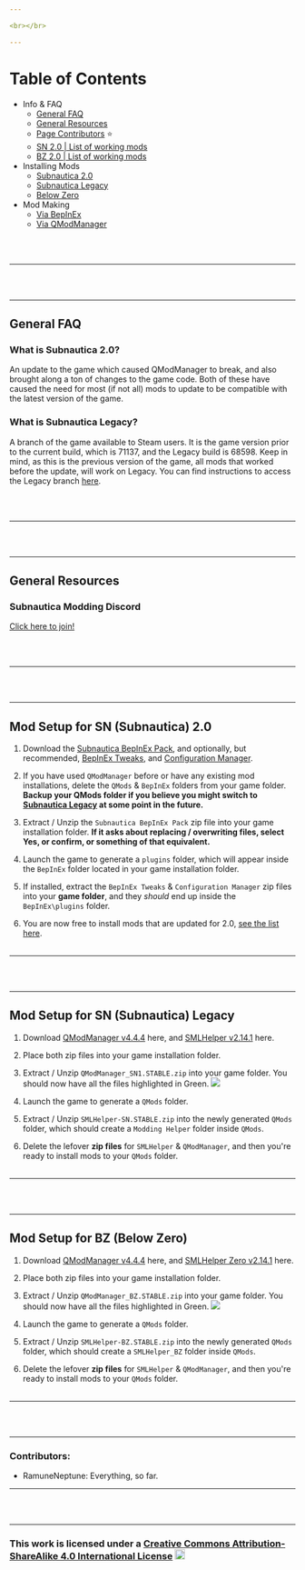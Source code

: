 ```yaml
---

<br></br>

---
```


# Table of Contents

- Info & FAQ
  - [General FAQ]()
  - [General Resources]()
  - [Page Contributors]() ⭐
  - [SN 2.0 | List of working mods](https://ramuneneptune.github.io/choices/modlist.html)
  - [BZ 2.0 | List of working mods](https://ramuneneptune.github.io/choices/modlist.html)
- Installing Mods
  - [Subnautica 2.0]()
  - [Subnautica Legacy]()
  - [Below Zero]()
- Mod Making
  - [Via BepInEx](https://mroshaw.github.io/)
  - [Via QModManager](https://mroshaw.github.io/)
  
<br></br>

---

<br></br>

---

## General FAQ
### What is Subnautica 2.0?
An update to the game which caused QModManager to break, and also brought along a ton of changes to the game code. Both of these have caused the need for most (if not all) mods to update to be compatible with the latest version of the game. 

### What is Subnautica Legacy?
A branch of the game available to Steam users. It is the game version prior to the current build, which is 71137, and the Legacy build is 68598.
Keep in mind, as this is the previous version of the game, all mods that worked before the update, will work on Legacy.
You can find instructions to access the Legacy branch [here]().

<br></br>

---

<br></br>

---

## General Resources
### Subnautica Modding Discord
[Click here to join!]()

<br></br>

---

<br></br>

---

## Mod Setup for SN (Subnautica) 2.0
 1. Download the [Subnautica BepInEx Pack](https://www.nexusmods.com/subnautica/mods/1108), and optionally, but recommended, [BepInEx Tweaks](https://www.nexusmods.com/subnautica/mods/1104?tab=description), and [Configuration Manager](https://www.nexusmods.com/subnautica/mods/1112).
 
 2. If you have used `QModManager` before or have any existing mod installations, delete the `QMods` & `BepInEx` folders from your game folder. <strong>Backup your QMods folder if you believe you might switch to [Subnautica Legacy]() at some point in the future.</strong>
 
 3. Extract / Unzip the `Subnautica BepInEx Pack` zip file into your game installation folder. <strong>If it asks about replacing / overwriting files, select Yes, or confirm, or something of that equivalent.</strong>
 
 4. Launch the game to generate a `plugins` folder, which will appear inside the `BepInEx` folder located in your game installation folder.
 
 5. If installed, extract the `BepInEx Tweaks` & `Configuration Manager` zip files into your <strong>game folder</strong>, and they *should* end up inside the `BepInEx\plugins` folder. 
 
 6. You are now free to install mods that are updated for 2.0, [see the list here](https://ramuneneptune.github.io/modlists/sn.html). 
<br></br>

---

<br></br>

---

## Mod Setup for SN (Subnautica) Legacy
 1. Download [QModManager v4.4.4](https://github.com/SubnauticaModding/QModManager/releases/download/v4.4.4/QModManager_SN1.STABLE.zip) here, and [SMLHelper v2.14.1](https://github.com/SubnauticaModding/SMLHelper/releases/download/v2.14.1/SMLHelper_SN.STABLE.zip) here.
 
 2. Place both zip files into your game installation folder.
 
 3. Extract / Unzip `QModManager_SN1.STABLE.zip` into your game folder. You should now have all the files highlighted in Green.
 ![](https://snm.crd.co/assets/images/image01.jpg?v=e6c5ef0b)
 
 4. Launch the game to generate a `QMods` folder.
 
 4. Extract / Unzip `SMLHelper-SN.STABLE.zip` into the newly generated `QMods` folder, which should create a `Modding Helper` folder inside `QMods`.
 
 5. Delete the lefover <strong>zip files</strong> for `SMLHelper` & `QModManager`, and then you're ready to install mods to your `QMods` folder.
<br></br>

---

<br></br>

---

## Mod Setup for BZ (Below Zero)
 1. Download [QModManager v4.4.4](https://github.com/SubnauticaModding/QModManager/releases/download/v4.4.4/QModManager_BZ.STABLE.zip) here, and [SMLHelper Zero v2.14.1](https://github.com/SubnauticaModding/SMLHelper/releases/download/v2.14.1/SMLHelper_BZ.STABLE.zip) here.
 
 2. Place both zip files into your game installation folder.
 
 3. Extract / Unzip `QModManager_BZ.STABLE.zip` into your game folder. You should now have all the files highlighted in Green.
 ![](https://snm.crd.co/assets/images/image01.jpg?v=e6c5ef0b)
 
 4. Launch the game to generate a `QMods` folder.
 
 4. Extract / Unzip `SMLHelper-BZ.STABLE.zip` into the newly generated `QMods` folder, which should create a `SMLHelper_BZ` folder inside `QMods`.
 
 5. Delete the lefover <strong>zip files</strong> for `SMLHelper` & `QModManager`, and then you're ready to install mods to your `QMods` folder.
<br></br>

---

<br></br>

---

### Contributors:
  - RamuneNeptune: Everything, so far.

---

<br></br>

---

### This work is licensed under a <a rel="license" href="http://creativecommons.org/licenses/by-sa/4.0/">Creative Commons Attribution-ShareAlike 4.0 International License</a> <img src="https://i.imgur.com/mGSBx4J.png" width="18" height="18"/>
